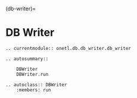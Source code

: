 (db-writer)=

# DB Writer

```{eval-rst}
.. currentmodule:: onetl.db.db_writer.db_writer
```

```{eval-rst}
.. autosummary::

    DBWriter
    DBWriter.run
```

```{eval-rst}
.. autoclass:: DBWriter
    :members: run
```
